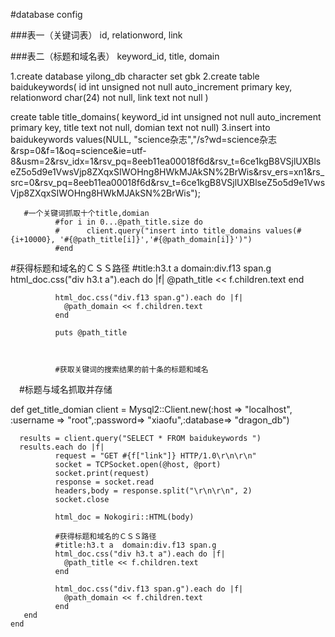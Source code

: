 #database config

###表一（关键词表）
id, relationword, link

###表二（标题和域名表）
keyword_id, title, domain


1.create database yilong_db character set gbk
2.create table baidukeywords(
	id int unsigned not null auto_increment primary key,
	relationword char(24) not null,
	link text not null
)

create table title_domains(
	keyword_id int unsigned not null auto_increment primary key,
	title text not null,
	domian text not null)
3.insert into baidukeywords values(NULL, "science杂志","/s?wd=science杂志&amp;rsp=0&amp;f=1&amp;oq=science&amp;ie=utf-8&amp;usm=2&amp;rsv_idx=1&amp;rsv_pq=8eeb11ea00018f6d&amp;rsv_t=6ce1kgB8VSjlUXBlseZ5o5d9e1VwsVjp8ZXqxSIWOHng8HWkMJAkSN%2BrWis&amp;rsv_ers=xn1&amp;rs_src=0&amp;rsv_pq=8eeb11ea00018f6d&amp;rsv_t=6ce1kgB8VSjlUXBlseZ5o5d9e1VwsVjp8ZXqxSIWOHng8HWkMJAkSN%2BrWis");


       #一个关键词抓取十个title,domian
              #for i in 0...@path_title.size do
              #      client.query("insert into title_domains values(#{i+10000}, '#{@path_title[i]}','#{@path_domain[i]}')")
              #end
#获得标题和域名的ＣＳＳ路径
              #title:h3.t a  domain:div.f13 span.g
              html_doc.css("div h3.t a").each do |f|
                @path_title << f.children.text
              end

              html_doc.css("div.f13 span.g").each do |f|
                @path_domain << f.children.text
              end

              puts @path_title



              #获取关键词的搜索结果的前十条的标题和域名
　#标题与域名抓取并存储

 def get_title_domian
      client = Mysql2::Client.new(:host => "localhost", :username => "root",:password=> "xiaofu",:database=> "dragon_db")
      
      results = client.query("SELECT * FROM baidukeywords ")
      results.each do |f|
              request = "GET #{f["link"]} HTTP/1.0\r\n\r\n"
              socket = TCPSocket.open(@host, @port)  
              socket.print(request)               
              response = socket.read        
              headers,body = response.split("\r\n\r\n", 2)
              socket.close
                   
              html_doc = Nokogiri::HTML(body)
              
              #获得标题和域名的ＣＳＳ路径
              #title:h3.t a  domain:div.f13 span.g
              html_doc.css("div h3.t a").each do |f|
                @path_title << f.children.text
              end

              html_doc.css("div.f13 span.g").each do |f|
                @path_domain << f.children.text
              end
       end
    end